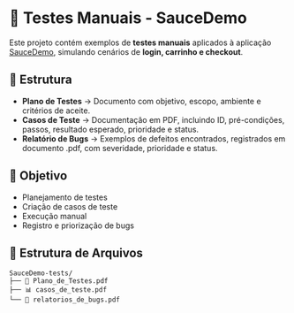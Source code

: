 # 🧪 Testes Manuais - SauceDemo

Este projeto contém exemplos de **testes manuais** aplicados à aplicação [SauceDemo](https://www.saucedemo.com/), simulando cenários de **login, carrinho e checkout**.

## 📂 Estrutura
- **Plano de Testes** → Documento com objetivo, escopo, ambiente e critérios de aceite.
- **Casos de Teste** → Documentação em PDF, incluindo ID, pré-condições, passos, resultado esperado, prioridade e status.
- **Relatório de Bugs** → Exemplos de defeitos encontrados, registrados em documento .pdf, com severidade, prioridade e status.

## 🎯 Objetivo
- Planejamento de testes
- Criação de casos de teste
- Execução manual
- Registro e priorização de bugs

## 📁 Estrutura de Arquivos
```
SauceDemo-tests/
├── 📄 Plano_de_Testes.pdf
├── 📊 casos_de_teste.pdf
└── 🐞 relatorios_de_bugs.pdf
```

